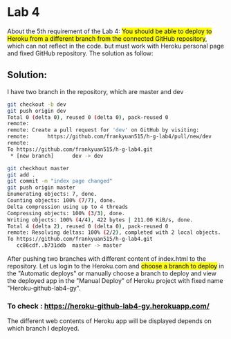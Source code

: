 # Lab 4 
About the 5th requirement of the Lab 4: <mark>You should be able to deploy to Heroku from a different branch from the connected GitHub repository</mark>, which can not reflect in the code. but must work with Heroku personal page and fixed GitHub repository. The solution as follow:
## Solution:
I have two branch in the repository, which are master and dev
```bash
git checkout -b dev
git push origin dev
Total 0 (delta 0), reused 0 (delta 0), pack-reused 0
remote: 
remote: Create a pull request for 'dev' on GitHub by visiting:
remote:      https://github.com/frankyuan515/h-g-lab4/pull/new/dev
remote: 
To https://github.com/frankyuan515/h-g-lab4.git
 * [new branch]      dev -> dev
```
```bash
git checkhout master
git add .
git commit -m "index page changed"
git push origin master
Enumerating objects: 7, done.
Counting objects: 100% (7/7), done.
Delta compression using up to 4 threads
Compressing objects: 100% (3/3), done.
Writing objects: 100% (4/4), 422 bytes | 211.00 KiB/s, done.
Total 4 (delta 2), reused 0 (delta 0), pack-reused 0
remote: Resolving deltas: 100% (2/2), completed with 2 local objects.
To https://github.com/frankyuan515/h-g-lab4.git
   cc86cdf..b731ddb  master -> master
```
After pushing two branches with different content of index.html to the repository. Let us login to the Heroku.com and <mark>choose a branch to deploy</mark> in the "Automatic deploys" or manually choose a branch to deploy and view the deployed app in the "Manual Deploy" of Heroku project with fixed name "Heroku-github-lab4-gy".
### To check : <https://heroku-github-lab4-gy.herokuapp.com/>
The different web contents of Heroku app will be displayed depends on which branch I deployed. 

